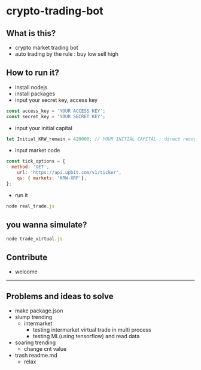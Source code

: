 # crypto-trading-bot
## What is this?
- crypto market trading bot
- auto trading by the rule : buy low sell high
## How to run it?
- install nodejs
- install packages
- input your secret key, access key
```javascript
const access_key = 'YOUR ACCESS KEY';
const secret_key = 'YOUR SECRET KEY';
```
- input your initial capital
```javascript
let Initial_KRW_remain = 420000; // YOUR INITIAL CAPITAL : direct recog.
```
- input market code
```javascript
const tick_options = {
  method: 'GET',
	url: 'https://api.upbit.com/v1/ticker',
	qs: { markets: 'KRW-XRP'},
};
```
- run it
```javascript
node real_trade.js
```
## you wanna simulate?
```javascript
node trade_virtual.js
```
## Contribute
- welcome
***
## Problems and ideas to solve
- make package.json
- slump trending
  - intermarket
    - testing intermarket virtual trade in multi process
    - testing ML(using tensorflow) and read data
- soaring trending
  - change cnt value
- trash readme.md
  - relax
